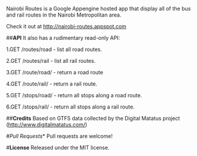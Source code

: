 Nairobi Routes is a Google Appengine hosted app that display all of the bus and rail routes in the Nairobi Metropolitan area.

Check it out at http://nairobi-routes.appspot.com

##**API**
It also has a rudimentary read-only API:

1.GET /routes/road - list all road routes.

2.GET /routes/rail - list all rail routes.

3.GET /route/road/<route-name> - return a road route

4.GET /route/rail/<route-name> - return a rail route.

5.GET /stops/road/<route-name> - return all stops along a road route.

6.GET /stops/rail/<route-name> - return all stops along a rail route.

##**Credits**
Based on GTFS data collected by the Digital Matatus project (http://www.digitalmatatus.com/)

#*Pull Requests**
Pull requests are welcome! 

#**License**
Released under the MIT license.

